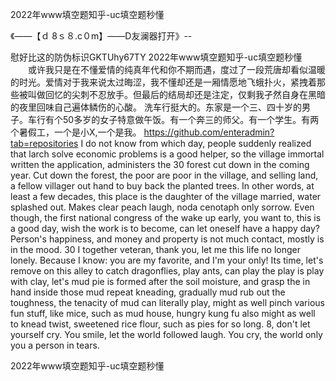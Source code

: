 2022年www填空题知乎-uc填空题秒懂

《——【ｄ 8ｓ８.c０m】——D友澜器打开》--

慰好比这的防伪标识GKTUhy67TY
2022年www填空题知乎-uc填空题秒懂	　　或许我只是在不懂爱情的纯真年代和你不期而遇，度过了一段荒唐却看似温暖的时光。爱情对于我来说太过晦涩，我不懂却还是一厢情愿地飞蛾扑火，紧拽着那些被叫做回忆的尖刺不忍放手。但最后的结局却还是注定，仅剩我孑然自身在黑暗的夜里回味自己遍体鳞伤的心酸。
洗车行挺大的。东家是一个三、四十岁的男子。车行有个50多岁的女子特意做午饭。有一个奔三的师父。有一个学生。有两个暑假工，一个是小X,一个是我。
https://github.com/enteradmin?tab=repositories
I do not know from which day, people suddenly realized that larch solve economic problems is a good helper, so the village immortal written the application, administers the 30 forest cut down in the coming year.
Cut down the forest, the poor are poor in the village, and selling land, a fellow villager out hand to buy back the planted trees.
In other words, at least a few decades, this place is the daughter of the village married, water splashed out.
Makes clear peach laugh, noda cenotaph only sorrow.
Even though, the first national congress of the wake up early, you want to, this is a good day, wish the work is to become, can let oneself have a happy day?
Person's happiness, and money and property is not much contact, mostly is in the mood.
30 I together veteran, thank you, let me this life no longer lonely.
Because I know: you are my favorite, and I'm your only!
Its time, let's remove on this alley to catch dragonflies, play ants, can play the play is play with clay, let's mud pie is formed after the soil moisture, and grasp the in hand inside those mud repeat kneading, gradually mud rub out the toughness, the tenacity of mud can literally play, might as well pinch various fun stuff, like mice, such as mud house, hungry kung fu also might as well to knead twist, sweetened rice flour, such as pies for so long.
8, don't let yourself cry.
You smile, let the world followed laugh.
You cry, the world only you a person in tears.




2022年www填空题知乎-uc填空题秒懂
